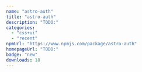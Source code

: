 ```yaml
---
name: "astro-auth"
title: "astro-auth"
description: "TODO:"
categories:
  - "css+ui"
  - "recent"
npmUrl: "https://www.npmjs.com/package/astro-auth"
homepageUrl: "TODO:"
badge: "new"
downloads: 18
---
```

